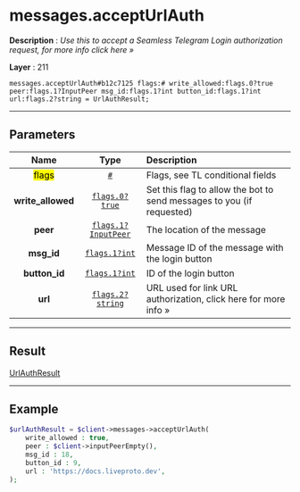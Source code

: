 # messages.acceptUrlAuth

**Description** : *Use this to accept a Seamless Telegram Login authorization request, for more info click here »*

**Layer** : 211

```tl
messages.acceptUrlAuth#b12c7125 flags:# write_allowed:flags.0?true peer:flags.1?InputPeer msg_id:flags.1?int button_id:flags.1?int url:flags.2?string = UrlAuthResult;
```

---

## Parameters

| Name | Type | Description |
| :---: | :---: | :--- |
| <mark>flags</mark> | [`#`](type/#) | Flags, see TL conditional fields |
| **write_allowed** | [`flags.0?true`](type/true) | Set this flag to allow the bot to send messages to you (if requested) |
| **peer** | [`flags.1?InputPeer`](type/InputPeer) | The location of the message |
| **msg_id** | [`flags.1?int`](type/int) | Message ID of the message with the login button |
| **button_id** | [`flags.1?int`](type/int) | ID of the login button |
| **url** | [`flags.2?string`](type/string) | URL used for link URL authorization, click here for more info » |

---

## Result

[UrlAuthResult](type/UrlAuthResult)

---

## Example

```php
$urlAuthResult = $client->messages->acceptUrlAuth(
	write_allowed : true,
	peer : $client->inputPeerEmpty(),
	msg_id : 18,
	button_id : 9,
	url : 'https://docs.liveproto.dev',
);
```